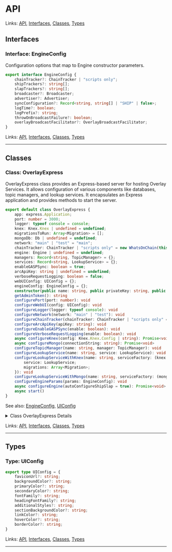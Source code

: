 # API

Links: [API](#api), [Interfaces](#interfaces), [Classes](#classes), [Types](#types)

## Interfaces

### Interface: EngineConfig

Configuration options that map to Engine constructor parameters.

```ts
export interface EngineConfig {
    chainTracker?: ChainTracker | "scripts only";
    shipTrackers?: string[];
    slapTrackers?: string[];
    broadcaster?: Broadcaster;
    advertiser?: Advertiser;
    syncConfiguration?: Record<string, string[] | "SHIP" | false>;
    logTime?: boolean;
    logPrefix?: string;
    throwOnBroadcastFailure?: boolean;
    overlayBroadcastFacilitator?: OverlayBroadcastFacilitator;
}
```

Links: [API](#api), [Interfaces](#interfaces), [Classes](#classes), [Types](#types)

---
## Classes

### Class: OverlayExpress

OverlayExpress class provides an Express-based server for hosting Overlay Services.
It allows configuration of various components like databases, topic managers, and lookup services.
It encapsulates an Express application and provides methods to start the server.

```ts
export default class OverlayExpress {
    app: express.Application;
    port: number = 3000;
    logger: typeof console = console;
    knex: Knex.Knex | undefined = undefined;
    migrationsToRun: Array<Migration> = [];
    mongoDb: Db | undefined = undefined;
    network: "main" | "test" = "main";
    chainTracker: ChainTracker | "scripts only" = new WhatsOnChain(this.network);
    engine: Engine | undefined = undefined;
    managers: Record<string, TopicManager> = {};
    services: Record<string, LookupService> = {};
    enableGASPSync: boolean = true;
    arcApiKey: string | undefined = undefined;
    verboseRequestLogging: boolean = false;
    webUIConfig: UIConfig = {};
    engineConfig: EngineConfig = {};
    constructor(public name: string, public privateKey: string, public hostingURL: string, adminToken?: string) 
    getAdminToken(): string 
    configurePort(port: number): void 
    configureWebUI(config: UIConfig): void 
    configureLogger(logger: typeof console): void 
    configureNetwork(network: "main" | "test"): void 
    configureChainTracker(chainTracker: ChainTracker | "scripts only" = new WhatsOnChain(this.network)): void 
    configureArcApiKey(apiKey: string): void 
    configureEnableGASPSync(enable: boolean): void 
    configureVerboseRequestLogging(enable: boolean): void 
    async configureKnex(config: Knex.Knex.Config | string): Promise<void> 
    async configureMongo(connectionString: string): Promise<void> 
    configureTopicManager(name: string, manager: TopicManager): void 
    configureLookupService(name: string, service: LookupService): void 
    configureLookupServiceWithKnex(name: string, serviceFactory: (knex: Knex.Knex) => {
        service: LookupService;
        migrations: Array<Migration>;
    }): void 
    configureLookupServiceWithMongo(name: string, serviceFactory: (mongoDb: Db) => LookupService): void 
    configureEngineParams(params: EngineConfig): void 
    async configureEngine(autoConfigureShipSlap = true): Promise<void> 
    async start() 
}
```

See also: [EngineConfig](#interface-engineconfig), [UIConfig](#type-uiconfig)

<details>

<summary>Class OverlayExpress Details</summary>

#### Constructor

Constructs an instance of OverlayExpress.

```ts
constructor(public name: string, public privateKey: string, public hostingURL: string, adminToken?: string) 
```

Argument Details

+ **name**
  + The name of the service
+ **privateKey**
  + Private key used for signing advertisements
+ **hostingURL**
  + The public URL where this service is hosted
+ **adminToken**
  + Optional. An administrative Bearer token used to protect admin routes.
  If not provided, a random token will be generated at runtime.

#### Method configureArcApiKey

Configures the ARC API key.

```ts
configureArcApiKey(apiKey: string): void 
```

Argument Details

+ **apiKey**
  + The ARC API key

#### Method configureChainTracker

Configures the ChainTracker to be used.
If 'scripts only' is used, it implies no full SPV chain tracking in the Engine.

```ts
configureChainTracker(chainTracker: ChainTracker | "scripts only" = new WhatsOnChain(this.network)): void 
```

Argument Details

+ **chainTracker**
  + An instance of ChainTracker or 'scripts only'

#### Method configureEnableGASPSync

Enables or disables GASP synchronization (high-level setting).
This is a broad toggle that can be overridden or customized through syncConfiguration.

```ts
configureEnableGASPSync(enable: boolean): void 
```

Argument Details

+ **enable**
  + true to enable, false to disable

#### Method configureEngine

Configures the Overlay Engine itself.
By default, auto-configures SHIP and SLAP unless autoConfigureShipSlap = false
Then it merges in any advanced engine config from `this.engineConfig`.

```ts
async configureEngine(autoConfigureShipSlap = true): Promise<void> 
```

Argument Details

+ **autoConfigureShipSlap**
  + Whether to auto-configure SHIP and SLAP services (default: true)

#### Method configureEngineParams

Advanced configuration method for setting or overriding any
Engine constructor parameters via an EngineConfig object.

Example usage:
  configureEngineParams({
    logTime: true,
    throwOnBroadcastFailure: true,
    overlayBroadcastFacilitator: new MyCustomFacilitator()
  })

These fields will be respected when we finally build/configure the Engine
in the `configureEngine()` method below.

```ts
configureEngineParams(params: EngineConfig): void 
```
See also: [EngineConfig](#interface-engineconfig)

#### Method configureKnex

Configure Knex (SQL) database connection.

```ts
async configureKnex(config: Knex.Knex.Config | string): Promise<void> 
```

Argument Details

+ **config**
  + Knex configuration object, or MySQL connection string (e.g. mysql://overlayAdmin:overlay123@mysql:3306/overlay).

#### Method configureLogger

Configures the logger to be used by the server.

```ts
configureLogger(logger: typeof console): void 
```

Argument Details

+ **logger**
  + A logger object (e.g., console)

#### Method configureLookupService

Configures a Lookup Service.

```ts
configureLookupService(name: string, service: LookupService): void 
```

Argument Details

+ **name**
  + The name of the Lookup Service
+ **service**
  + An instance of LookupService

#### Method configureLookupServiceWithKnex

Configures a Lookup Service using Knex (SQL) database.

```ts
configureLookupServiceWithKnex(name: string, serviceFactory: (knex: Knex.Knex) => {
    service: LookupService;
    migrations: Array<Migration>;
}): void 
```

Argument Details

+ **name**
  + The name of the Lookup Service
+ **serviceFactory**
  + A factory function that creates a LookupService instance using Knex

#### Method configureLookupServiceWithMongo

Configures a Lookup Service using MongoDB.

```ts
configureLookupServiceWithMongo(name: string, serviceFactory: (mongoDb: Db) => LookupService): void 
```

Argument Details

+ **name**
  + The name of the Lookup Service
+ **serviceFactory**
  + A factory function that creates a LookupService instance using MongoDB

#### Method configureMongo

Configures the MongoDB database connection.

```ts
async configureMongo(connectionString: string): Promise<void> 
```

Argument Details

+ **connectionString**
  + MongoDB connection string

#### Method configureNetwork

Configures the BSV Blockchain network to be used ('main' or 'test').
By default, it re-initializes chainTracker as a WhatsOnChain for that network.

```ts
configureNetwork(network: "main" | "test"): void 
```

Argument Details

+ **network**
  + The network ('main' or 'test')

#### Method configurePort

Configures the port on which the server will listen.

```ts
configurePort(port: number): void 
```

Argument Details

+ **port**
  + The port number

#### Method configureTopicManager

Configures a Topic Manager.

```ts
configureTopicManager(name: string, manager: TopicManager): void 
```

Argument Details

+ **name**
  + The name of the Topic Manager
+ **manager**
  + An instance of TopicManager

#### Method configureVerboseRequestLogging

Enables or disables verbose request logging.

```ts
configureVerboseRequestLogging(enable: boolean): void 
```

Argument Details

+ **enable**
  + true to enable, false to disable

#### Method configureWebUI

Configures the web user interface

```ts
configureWebUI(config: UIConfig): void 
```
See also: [UIConfig](#type-uiconfig)

Argument Details

+ **config**
  + Web UI configuration options

#### Method getAdminToken

Returns the current admin token in case you need to programmatically retrieve or display it.

```ts
getAdminToken(): string 
```

#### Method start

Starts the Express server.
Sets up routes and begins listening on the configured port.

```ts
async start() 
```

</details>

Links: [API](#api), [Interfaces](#interfaces), [Classes](#classes), [Types](#types)

---
## Types

### Type: UIConfig

```ts
export type UIConfig = {
    faviconUrl?: string;
    backgroundColor?: string;
    primaryColor?: string;
    secondaryColor?: string;
    fontFamily?: string;
    headingFontFamily?: string;
    additionalStyles?: string;
    sectionBackgroundColor?: string;
    linkColor?: string;
    hoverColor?: string;
    borderColor?: string;
}
```

Links: [API](#api), [Interfaces](#interfaces), [Classes](#classes), [Types](#types)

---
